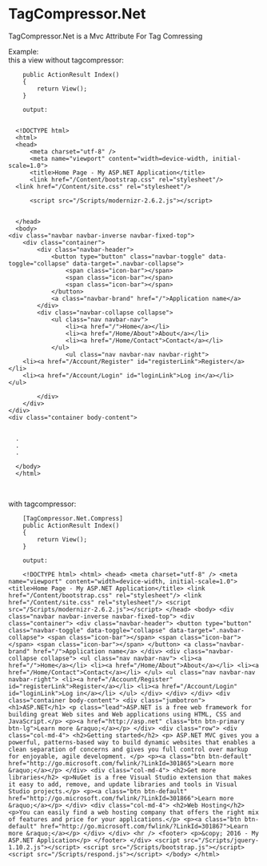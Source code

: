 # TagCompressor.Net
TagCompressor.Net is a Mvc Attribute For Tag Comressing<br/>

Example:<br/>
this a view without tagcompressor:<br/>

        public ActionResult Index()
        {
            return View();
        }
        
        output:
        
        
      <!DOCTYPE html>
      <html>
      <head>
          <meta charset="utf-8" />
          <meta name="viewport" content="width=device-width, initial-scale=1.0">
          <title>Home Page - My ASP.NET Application</title>
          <link href="/Content/bootstrap.css" rel="stylesheet"/>
      <link href="/Content/site.css" rel="stylesheet"/>

          <script src="/Scripts/modernizr-2.6.2.js"></script>


      </head>
      <body>
    <div class="navbar navbar-inverse navbar-fixed-top">
        <div class="container">
            <div class="navbar-header">
                <button type="button" class="navbar-toggle" data-toggle="collapse" data-target=".navbar-collapse">
                    <span class="icon-bar"></span>
                    <span class="icon-bar"></span>
                    <span class="icon-bar"></span>
                </button>
                <a class="navbar-brand" href="/">Application name</a>
            </div>
            <div class="navbar-collapse collapse">
                <ul class="nav navbar-nav">
                    <li><a href="/">Home</a></li>
                    <li><a href="/Home/About">About</a></li>
                    <li><a href="/Home/Contact">Contact</a></li>
                </ul>
                    <ul class="nav navbar-nav navbar-right">
        <li><a href="/Account/Register" id="registerLink">Register</a></li>
        <li><a href="/Account/Login" id="loginLink">Log in</a></li>
    </ul>

            </div>
        </div>
    </div>
    <div class="container body-content">
        

      .
      .
      .

      </body>
      </html>

<br/>

with tagcompressor:<br/>

        [TagCompressor.Net.Compress]
        public ActionResult Index()
        {
            return View();
        }
        
        output:
        
        <!DOCTYPE html> <html> <head> <meta charset="utf-8" /> <meta name="viewport" content="width=device-width, initial-scale=1.0"> <title>Home Page - My ASP.NET Application</title> <link href="/Content/bootstrap.css" rel="stylesheet"/> <link href="/Content/site.css" rel="stylesheet"/> <script src="/Scripts/modernizr-2.6.2.js"></script> </head> <body> <div class="navbar navbar-inverse navbar-fixed-top"> <div class="container"> <div class="navbar-header"> <button type="button" class="navbar-toggle" data-toggle="collapse" data-target=".navbar-collapse"> <span class="icon-bar"></span> <span class="icon-bar"></span> <span class="icon-bar"></span> </button> <a class="navbar-brand" href="/">Application name</a> </div> <div class="navbar-collapse collapse"> <ul class="nav navbar-nav"> <li><a href="/">Home</a></li> <li><a href="/Home/About">About</a></li> <li><a href="/Home/Contact">Contact</a></li> </ul> <ul class="nav navbar-nav navbar-right"> <li><a href="/Account/Register" id="registerLink">Register</a></li> <li><a href="/Account/Login" id="loginLink">Log in</a></li> </ul> </div> </div> </div> <div class="container body-content"> <div class="jumbotron"> <h1>ASP.NET</h1> <p class="lead">ASP.NET is a free web framework for building great Web sites and Web applications using HTML, CSS and JavaScript.</p> <p><a href="http://asp.net" class="btn btn-primary btn-lg">Learn more &raquo;</a></p> </div> <div class="row"> <div class="col-md-4"> <h2>Getting started</h2> <p> ASP.NET MVC gives you a powerful, patterns-based way to build dynamic websites that enables a clean separation of concerns and gives you full control over markup for enjoyable, agile development. </p> <p><a class="btn btn-default" href="http://go.microsoft.com/fwlink/?LinkId=301865">Learn more &raquo;</a></p> </div> <div class="col-md-4"> <h2>Get more libraries</h2> <p>NuGet is a free Visual Studio extension that makes it easy to add, remove, and update libraries and tools in Visual Studio projects.</p> <p><a class="btn btn-default" href="http://go.microsoft.com/fwlink/?LinkId=301866">Learn more &raquo;</a></p> </div> <div class="col-md-4"> <h2>Web Hosting</h2> <p>You can easily find a web hosting company that offers the right mix of features and price for your applications.</p> <p><a class="btn btn-default" href="http://go.microsoft.com/fwlink/?LinkId=301867">Learn more &raquo;</a></p> </div> </div> <hr /> <footer> <p>&copy; 2016 - My ASP.NET Application</p> </footer> </div> <script src="/Scripts/jquery-1.10.2.js"></script> <script src="/Scripts/bootstrap.js"></script> <script src="/Scripts/respond.js"></script> </body> </html> 
